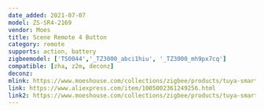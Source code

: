```yaml
---
date_added: 2021-07-07
model: ZS-SR4-2169
vendor: Moes
title: Scene Remote 4 Button
category: remote
supports: action, battery
zigbeemodel: ['TS0044','_TZ3000_abci1hiu', '_TZ3000_mh9px7cq']
compatible: [zha, z2m, deconz]
deconz: 
mlink: https://www.moeshouse.com/collections/zigbee/products/tuya-smart-life-zigbee-smart-home-wireless-switch-4-gang-remote-point-to-point-control
link: https://www.aliexpress.com/item/1005002361249256.html
link2: https://www.moeshouse.com/collections/zigbee/products/tuya-smart-life-zigbee-smart-home-wireless-switch-4-gang-remote-point-to-point-control
---
```

